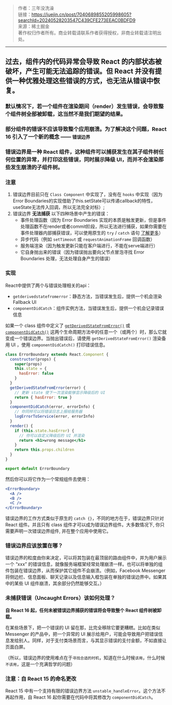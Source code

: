 > 作者：三年没洗澡  
> 链接：https://juejin.cn/post/7040689855205998605?searchId=20240528203547C439CFE273EEAC0BDFD9  
> 来源：稀土掘金  
> 著作权归作者所有。商业转载请联系作者获得授权，非商业转载请注明出处。

---

## 过去，组件内的代码异常会导致 React 的内部状态被破坏，产生可能无法追踪的错误。但 React 并没有提供一种优雅处理这些错误的方式，也无法从错误中恢复。

### 默认情况下，若一个组件在渲染期间（render）发生错误，会导致整个组件树全部被卸载，这当然不是我们期望的结果。

### 部分组件的错误不应该导致整个应用崩溃。为了解决这个问题，React 16 引入了一个新的概念 —— `错误边界`

### 错误边界是一种 React 组件，这种组件**可以捕获发生在其子组件树任何位置的异常，并打印这些错误，同时展示降级 UI**，而并不会渲染那些发生崩溃的子组件树。

### 注意

1. 错误边界目前只在 `Class Component` 中实现了，没有在 `hooks` 中实现（因为Error Boundaries的实现借助了this.setState可以传递callback的特性，useState无法传入回调，所以无法完全对标）;
2. 错误边界 **无法捕获** 以下四种场景中产生的错误：
   - 事件处理函数（因为 Error Boundaries 实现的本质是触发更新，但是事件处理函数不在render或者commit阶段，所以无法进行捕获，如果你需要在事件处理器内部捕获错误，可以使用原生的 `try` / `catch` 语句 [了解更多](https://link.juejin.cn?target=https%3A%2F%2Freact.docschina.org%2Fdocs%2Ferror-boundaries.html%23how-about-event-handlers 'https://react.docschina.org/docs/error-boundaries.html#how-about-event-handlers')）
   - 异步代码（例如 `setTimeout` 或 `requestAnimationFrame` 回调函数）
   - 服务端渲染（因为触发更新只能在客户端进行，不能在serve端进行）
   - 它自身抛出来的错误（因为错误抛出要向父节点冒泡寻找 Error Boundaries 处理，无法处理自身产生的错误）

### 实现

React中提供了两个与错误处理相关的api：

- `getderivedstatefromerror`：静态方法，当错误发生后，提供一个机会渲染 Fallback UI
- `componentDidCatch`：组件实例方法，当错误发生后，提供一个机会记录错误信息

如果一个 class 组件中定义了 [`getDerivedStateFromError()`](https://link.juejin.cn?target=https%3A%2F%2Freact.docschina.org%2Fdocs%2Freact-component.html%23static-getderivedstatefromerror 'https://react.docschina.org/docs/react-component.html#static-getderivedstatefromerror') 或 [`componentDidCatch()`](https://link.juejin.cn?target=https%3A%2F%2Freact.docschina.org%2Fdocs%2Freact-component.html%23componentdidcatch 'https://react.docschina.org/docs/react-component.html#componentdidcatch') 这两个生命周期方法中的任意一个（或两个）时，那么它就变成一个错误边界。当抛出错误后，请使用 `getDerivedStateFromError()` 渲染备用 UI ，使用 `componentDidCatch()` 打印错误信息。

```jsx
class ErrorBoundary extends React.Component {
  constructor(props) {
    super(props)
    this.state = {
      hasError: false
    }
  }
  getDerivedStateFromError(error) {
    // 更新 state 使下一次渲染能够显示降级后的 UI
    return { hasError: true }
  }
  componentDidCatch(error, errorInfo) {
    // 你同样可以将错误日志上报给服务器
    logErrorToService(error, errorInfo)
  }
  render() {
    if (this.state.hasError) {
      // 你可以自定义降级后的 UI 并渲染
      return <h1>wrong message</h1>
    }
    return this.props.children
  }
}

export default ErrorBoundary
```

然后你可以将它作为一个常规组件去使用：

```jsx
<ErrorBoundary>
  <A />
  <B />
  <C />
</ErrorBoundary>
```

错误边界的工作方式类似于原生的 `catch {}`，不同的地方在于，错误边界只针对 React 组件。并且只有 class 组件才可以成为错误边界组件。大多数情况下, 你只需要声明一次错误边界组件, 并在整个应用中使用它。

### 错误边界应该放置在哪？

错误边界的粒度由你来决定，可以将其包装在最顶层的路由组件中，并为用户展示一个 “xxx” 的错误信息，就像服务端框架经常处理崩溃一样。也可以将单独的组件包装在错误边界，从而保护其它组件不会崩溃。（例如，Facebook Messenger 将侧边栏、信息面板、聊天记录以及信息输入框包装在单独的错误边界中。如果其中的某些 UI 组件崩溃，其余部分仍然能够交互。）

### 未捕获错误（Uncaught Errors）该如何处理？

**自 React 16 起，任何未被错误边界捕获的错误将会导致整个 React 组件树被卸载。**

在某些场景下，把一个错误的 UI 留在那，比完全移除它要更糟糕。比如在类似 Messenger 的产品中，把一个异常的 UI 展示给用户，可能会导致用户把错误信息发给别人。同样，对于支付类场景而言，与其显示错误的支付金额，不如直接让页面白屏。

（所以，错误边界的使用难点在于`寻找合适的时机`，知道在什么时候`该用`，什么时候`不该用`，这是一个充满哲学的问题）

### 注意：自 React 15 的命名更改

React 15 中有一个支持有限的错误边界方法 `unstable_handleError`。这个方法不再起作用，自 React 16 起你需要在代码中将其修改为 `componentDidCatch`。
